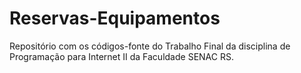 # Reservas-Equipamentos
Repositório com os códigos-fonte do Trabalho Final da disciplina de Programação para Internet II da Faculdade SENAC RS.
